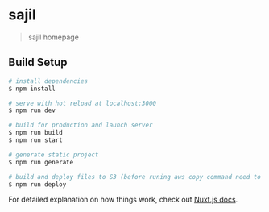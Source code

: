 # sajil

> sajil homepage

## Build Setup

``` bash
# install dependencies
$ npm install

# serve with hot reload at localhost:3000
$ npm run dev

# build for production and launch server
$ npm run build
$ npm run start

# generate static project
$ npm run generate

# build and deploy files to S3 (before runing aws copy command need to configure awscli and the profile)
$ npm run deploy
```

For detailed explanation on how things work, check out [Nuxt.js docs](https://nuxtjs.org).
